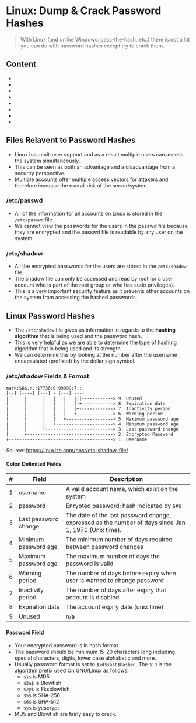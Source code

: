 # Linux: Dump & Crack Password Hashes
> With Linux (and unlike Windows: pass-the-hash, etc.) there is not a lot you can do with password hashes except try to crack them.


## Content
- []()
- []()
- []()
- []()
- []()
- []()
- []()
- []()

## Files Relavent to Password Hashes
- Linux has mult-user support and as a result multiple users can access the system simultaneously.
- This can be seen as both an advantage and a disadvantage from a security perspective.
- Multiple accounts offer multiple access vectors for attakers and therefore increase the overall risk of the server/system.

### /etc/passwd
- All of the information for all accounts on Linux is stored in the `/etc/passwd` file.
- We cannot view the passwords for the users in the passwd file because they are encrypted and the passwd file is readable by any user on the system. 

### /etc/shadow
- All the encrypted passwords for the users are stored in the `/etc/shadow` file. 
- The shadow file can only be accessed and read by root (or a user account who is part of the root group or who has sudo privileges).
- This is a very important security feature as it prevents other accounts on the system from accessing the hashed passwords.

## Linux Password Hashes
- The `/etc/shadow` file gives us information in regards to the **hashing algorithm** that is being used and the password hash.
- This is very helpful as we are able to determine the type of hashing algorithm that is being used and its strength.
- We can determine this by looking at the number after the username encapsulated (prefixed) by the dollar sign symbol.

### /etc/shadow Fields & Format
```
mark:$6$.n.:17736:0:99999:7:::
[--] [----] [---] - [---] ----
|      |      |   |   |   |||+-----------> 9. Unused
|      |      |   |   |   ||+------------> 8. Expiration date
|      |      |   |   |   |+-------------> 7. Inactivity period
|      |      |   |   |   +--------------> 6. Warning period
|      |      |   |   +------------------> 5. Maximum password age
|      |      |   +----------------------> 4. Minimum password age
|      |      +--------------------------> 3. Last password change
|      +---------------------------------> 2. Encrypted Password
+----------------------------------------> 1. Username
```
Source: https://linuxize.com/post/etc-shadow-file/

#### Colon Delimited Fields

| # | Field | Description |
|---| ----- | ------------|
| 1 | username | A valid account name, which exist on the system |
| 2 | password | Enrypted password; hash indicated by `$#$` |
| 3 | Last password change | The date of the last password change, expressed as the number of days since Jan 1, 1970 (Unix time).  | 
| 4 | Minimum password age | The minimum number of days required between password changes | 
| 5 | Maximum password age | The maximum number of days the password is valid | 
| 6 | Warning period | The number of days before expiry when user is warned to change password | 
| 7 | Inactivity period | The number of days after expiry that account is disabled | 
| 8 | Expiration date | The account expiry date (unix time) | 
| 9 | Unused | n/a |

#### Password Field
- Your encrypted password is in hash format.
- The password should be minimum 15-20 characters long including special characters, digits, lower case alphabetic and more.
- Usually password format is set to `$id$salt$hashed`, The `$id` is the algorithm prefix used On GNU/Linux as follows:
  - `$1$` is MD5
  - `$2a$` is Blowfish
  - `$2y$` is Eksblowfish
  - `$5$` is SHA-256
  - `$6$` is SHA-512
  - `$y$` is yescrypt
- MD5 and Blowfish are fairly easy to crack. 





